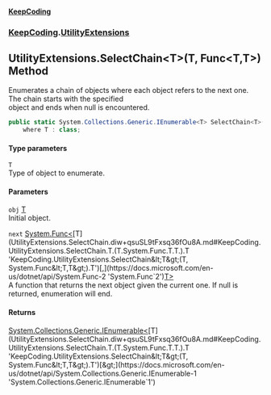 #### [KeepCoding](index.md 'index')
### [KeepCoding](KeepCoding.md 'KeepCoding').[UtilityExtensions](UtilityExtensions.md 'KeepCoding.UtilityExtensions')
## UtilityExtensions.SelectChain&lt;T&gt;(T, Func&lt;T,T&gt;) Method
Enumerates a chain of objects where each object refers to the next one. The chain starts with the specified  
object and ends when null is encountered.
```csharp
public static System.Collections.Generic.IEnumerable<T> SelectChain<T>(this T obj, System.Func<T,T> next)
    where T : class;
```
#### Type parameters
<a name='KeepCoding.UtilityExtensions.SelectChain.T.(T.System.Func.T.T.).T'></a>
`T`  
Type of object to enumerate.
  
#### Parameters
<a name='KeepCoding.UtilityExtensions.SelectChain.T.(T.System.Func.T.T.).obj'></a>
`obj` [T](UtilityExtensions.SelectChain.diw+qsuSL9tFxsq36fOu8A.md#KeepCoding.UtilityExtensions.SelectChain.T.(T.System.Func.T.T.).T 'KeepCoding.UtilityExtensions.SelectChain&lt;T&gt;(T, System.Func&lt;T,T&gt;).T')  
Initial object.
  
<a name='KeepCoding.UtilityExtensions.SelectChain.T.(T.System.Func.T.T.).next'></a>
`next` [System.Func&lt;](https://docs.microsoft.com/en-us/dotnet/api/System.Func-2 'System.Func`2')[T](UtilityExtensions.SelectChain.diw+qsuSL9tFxsq36fOu8A.md#KeepCoding.UtilityExtensions.SelectChain.T.(T.System.Func.T.T.).T 'KeepCoding.UtilityExtensions.SelectChain&lt;T&gt;(T, System.Func&lt;T,T&gt;).T')[,](https://docs.microsoft.com/en-us/dotnet/api/System.Func-2 'System.Func`2')[T](UtilityExtensions.SelectChain.diw+qsuSL9tFxsq36fOu8A.md#KeepCoding.UtilityExtensions.SelectChain.T.(T.System.Func.T.T.).T 'KeepCoding.UtilityExtensions.SelectChain&lt;T&gt;(T, System.Func&lt;T,T&gt;).T')[&gt;](https://docs.microsoft.com/en-us/dotnet/api/System.Func-2 'System.Func`2')  
A function that returns the next object given the current one. If null is returned, enumeration will end.
  
#### Returns
[System.Collections.Generic.IEnumerable&lt;](https://docs.microsoft.com/en-us/dotnet/api/System.Collections.Generic.IEnumerable-1 'System.Collections.Generic.IEnumerable`1')[T](UtilityExtensions.SelectChain.diw+qsuSL9tFxsq36fOu8A.md#KeepCoding.UtilityExtensions.SelectChain.T.(T.System.Func.T.T.).T 'KeepCoding.UtilityExtensions.SelectChain&lt;T&gt;(T, System.Func&lt;T,T&gt;).T')[&gt;](https://docs.microsoft.com/en-us/dotnet/api/System.Collections.Generic.IEnumerable-1 'System.Collections.Generic.IEnumerable`1')  
